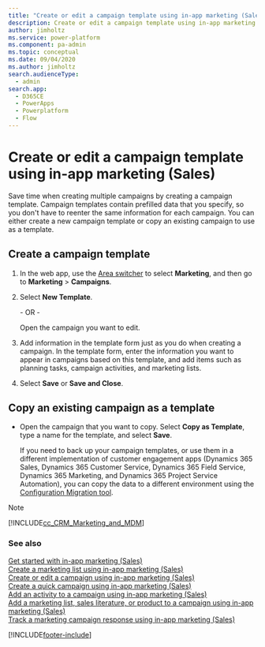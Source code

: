 ```yaml
---
title: "Create or edit a campaign template using in-app marketing (Sales)  | MicrosoftDocs"
description: Create or edit a campaign template using in-app marketing (Sales)
author: jimholtz
ms.service: power-platform
ms.component: pa-admin
ms.topic: conceptual
ms.date: 09/04/2020
ms.author: jimholtz
search.audienceType: 
  - admin
search.app:
  - D365CE
  - PowerApps
  - Powerplatform
  - Flow
---
```

# Create or edit a campaign template using in-app marketing (Sales)

<!-- legacy procedure -->

Save time when creating multiple campaigns by creating a campaign template. Campaign templates contain prefilled data that you specify, so you don't have to reenter the same information for each campaign. You can either create a new campaign template or copy an existing campaign to use as a template.  
  
## Create a campaign template  
  
1. In the web app, use the [Area switcher](powerapps/user/navigation.md#area-switcher) to select **Marketing**, and then go to **Marketing** > **Campaigns**.
  
2. Select **New Template**. 
  
    \- OR -  
  
    Open the campaign you want to edit.  
  
3. Add information in the template form just as you do when creating a campaign. In the template form, enter the information you want to appear in campaigns based on this template, and add items such as planning tasks, campaign activities, and marketing lists.  
  
4. Select **Save** or **Save and Close**.  
  
## Copy an existing campaign as a template  
  
- Open the campaign that you want to copy. Select **Copy as Template**, type a name for the template, and select **Save**.  
  
  If you need to back up your campaign templates, or use them in a different implementation of customer engagement apps (Dynamics 365 Sales, Dynamics 365 Customer Service, Dynamics 365 Field Service, Dynamics 365 Marketing, and Dynamics 365 Project Service Automation), you can copy the data to a different environment using the [Configuration Migration tool](manage-configuration-data.md).

> [!NOTE]
> [!INCLUDE[cc_CRM_Marketing_and_MDM](../includes/cc-crm-marketing-and-mdm.md)] 
  
### See also  
 [Get started with in-app marketing (Sales)](https://docs.microsoft.com/dynamics365/sales-enterprise/get-started-app-marketing-sales)   
 [Create a marketing list using in-app marketing (Sales)](https://docs.microsoft.com/dynamics365/sales-enterprise/create-marketing-list-using-app-marketing-sales)   
 [Create or edit a campaign using in-app marketing (Sales)](https://docs.microsoft.com/dynamics365/sales-enterprise/create-edit-campaign-using-app-marketing-sales)   
 [Create a quick campaign using in-app marketing (Sales)](https://docs.microsoft.com/dynamics365/sales-enterprise/create-quick-campaign-using-app-marketing-sales)   
 [Add an activity to a campaign using in-app marketing (Sales)](https://docs.microsoft.com/dynamics365/sales-enterprise/add-activity-campaign-using-app-marketing-sales)   
 [Add a marketing list, sales literature, or product to a campaign using in-app marketing (Sales)](https://docs.microsoft.com/dynamics365/sales-enterprise/add-marketing-list-sales-literature-product-campaign-using-app-marketing-sales)   
 [Track a marketing campaign response using in-app marketing (Sales)](https://docs.microsoft.com/dynamics365/sales-enterprise/track-marketing-campaign-response-using-app-marketing-sales)   


[!INCLUDE[footer-include](../includes/footer-banner.md)]